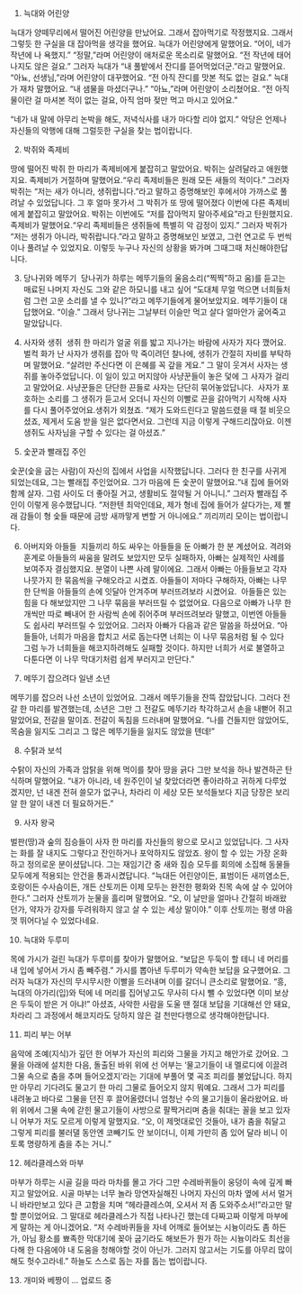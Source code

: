 1. 늑대와 어린양

늑대가 양떼무리에서 떨어진 어린양을 만났어요.
그래서 잡아먹기로 작정했지요.
그래서 그렇듯 한 구실을 대 잡아먹을 생각을 했어요.
늑대가 어린양에게 말했어요.
“어이, 네가 작년에 나 욕했지.”
“정말,”라며 어린양이 애처로운 목소리로 말했어요. “전 작년에 태어나지도 않은 걸요.”
그러자 늑대가 “내 풀밭에서 잔디를 뜯어먹었더군.”라고 말했어요.
“아뇨, 선생님,”라며 어린양이 대꾸했어요. “전 아직 잔디를 맛본 적도 없는 걸요.”
늑대가 재차 말했어요.
“내 샘물을 마셨더구나.”
“아뇨,”라며 어린양이 소리쳤어요. “전 아직 물이란 걸 마셔본 적이 없는 걸요, 아직 엄마 젖만 먹고 마시고 있어요.”

“네가 내 말에 아무리 논박을 해도, 저녁식사를 내가 마다할 리야 없지.”
악당은 언제나 자신들의 악행에 대해 그럴듯한 구실을 찾는 법이랍니다.

2. 박쥐와 족제비

땅에 떨어진 박쥐 한 마리가 족제비에게 붙잡히고 말았어요. 박쥐는 살려달라고 애원했지요.
족제비가 거절하며 말했어요.“우리 족제비들은 원래 모든 새들의 적이다.”
그러자 박쥐는 “저는 새가 아니라, 생쥐랍니다.”라고 말하고 증명해보인 후에서야 가까스로 풀려날 수 있었답니다.
그 후 얼마 못가서 그 박쥐가 또 땅에 떨어졌다 이번에 다른 족제비에게 붙잡히고 말았어요. 박쥐는 이번에도 “저를 잡아먹지 말아주세요”라고 탄원했지요.
족제비가 말했어요.“우리 족제비들은 생쥐들에 특별히 악 감정이 있지.”
그러자 박쥐가 “저는 생쥐가 아니라, 박쥐랍니다.”라고 말하고 증명해보인 보였고, 그런 연고로 두 번씩이나 풀려날 수 있었지요.
이렇듯 누구나 자신의 상황을 봐가며 그때그때 처신해야한답니다.

3. 당나귀와 메뚜기
​
당나귀가 하루는 메뚜기들의 울음소리(“찍찍”하고 움)를 듣고는 매료된 나머지 자신도 그와 같은 하모니를 내고 싶어 “도대체 무얼 먹으면 너희들처럼 그런 고운 소리를 낼 수 있니?”라고 메뚜기들에게 물어보았지요.
메뚜기들이 대답했어요. “이슬.”
그래서 당나귀는 그날부터 이슬만 먹고 살다 얼마안가 굶어죽고 말았답니다.

4. 사자와 생쥐
​
생쥐 한 마리가 얼굴 위를 밟고 지나가는 바람에 사자가 자다 깼어요.
벌컥 화가 난 사자가 생쥐를 잡아 막 죽이려던 찰나에, 생쥐가 간절히 자비를 부탁하며 말했어요.
“살려만 주신다면 이 은혜를 꼭 갚을 게요.”
그 말이 웃겨서 사자는 생쥐를 놓아주었답니다.
이 일이 있고 머지않아 사냥꾼들이 놓은 덫에 그 사자가 걸리고 말았어요.
사냥꾼들은 단단한 끈들로 사자는 단단히 묶어놓았답니다. 
​
사자가 포호하는 소리를 그 생쥐가 듣고서 오더니 자신의 이빨로 끈을 갉아먹기 시작해 사자를 다시 풀어주었어요.생쥐가 외쳤죠.
“제가 도와드린다고 말씀드렸을 때 절 비웃으셨죠, 제게서 도움 받을 일은 없다면서요. 그런데 지금 이렇게 구해드리잖아요. 이젠 생쥐도 사자님을 구할 수 있다는 걸 아셨죠.”

5. 숯꾼과 빨래집 주인

숯꾼(숯을 굽는 사람)이 자신의 집에서 사업을 시작했답니다.
그러다 한 친구를 사귀게 되었는데요, 그는 빨래집 주인었어요.
그가 마음에 든 숯꾼이 말했어요.“내 집에 들어와 함께 살자. 그럼 사이도 더 좋아질 거고, 생활비도 절약될 거 아니니.”
그러자 빨래집 주인이 이렇게 응수했답니다.
“저한텐 최악인데요, 제가 형네 집에 들어가 살다가는, 제 빨래 감들이 형 숯들 때문에 금방 새까맣게 변할 거 아니에요.”
끼리끼리 모이는 법이랍니다.

6. 아버지와 아들들 
​
지들끼리 하도 싸우는 아들들을 둔 아빠가 한 분 계셨어요.
격려와 훈계로 아들들의 싸움을 말려도 보았지만 모두 실패하자, 아빠는 실제적인 사례를 보여주자 결심했지요. 분열이 나쁜 사례 말이에요.
그래서 아빠는 아들들보고 각자 나뭇가지 한 묶음씩을 구해오라고 시켰죠.
아들들이 저마다 구해하자, 아빠는 나무 한 단씩을 아들들의 손에 잇달아 안겨주며 부러뜨려보라 시켰어요.
​
아들들은 있는 힘을 다 해보았지만 그 나무 묶음을 부러뜨릴 수 없었어요.
다음으로 아빠가 나무 한 개씩만 따로 빼내어 한 사람씩 손에 쥐어주며 부러뜨려보라 말했고, 이번엔 아들들도 쉽사리 부러뜨릴 수 있었어요.
그러자 아빠가 다음과 같은 말씀을 하셨어요.
“아들들아, 너희가 마음을 합치고 서로 돕는다면 너희는 이 나무 묶음처럼 될 수 있다 그럼 누가 너희들을 해코지하려해도 실패할 것이다. 하지만 너희가 서로 불열하고 다툰다면 이 나무 막대기처럼 쉽게 부러지고 만단다.”

7. 메뚜기 잡으려다 일낸 소년

메뚜기를 잡으러 나선 소년이 있었어요.
그래서 메뚜기들을 잔뜩 잡았답니다.
그러다 전갈 한 마리를 발견했는데, 소년은 그만 그 전갈도 메뚜기라 착각하고서 손을 내뻗어 쥐고 말았어요, 전갈을 말이죠.
전갈이 독침을 드러내며 말했어요.
“나를 건들지만 않았어도, 목숨을 잃지도 그리고 그 많은 메뚜기들을 잃지도 않았을 텐데!”

8. 수탉과 보석

수탉이 자신의 가족과 암탉을 위해 먹이를 찾아 땅을 긁다 그만 보석을 하나 발견하곤 탄식하며 말했어요.
“내가 아니라, 네 원주인이 널 찾았더라면 좋아라하고 귀하게 다루었겠지만, 넌 내겐 전혀 쓸모가 없구나, 차라리 이 세상 모든 보석들보다 지금 당장은 보리알 한 알이 내겐 더 필요하거든.”

9. 사자 왕국

벌판(땅)과 숲의 짐승들이 사자 한 마리를 자신들의 왕으로 모시고 있었답니다.
그 사자는 화를 잘 내지도 그렇다고 잔인하거나 포악하지도 않았죠. 왕이 할 수 있는 가장 온화하고 정의로운 분이셨답니다.
그는 재임기간 중 새와 짐승 모두를 회의에 소집해 동물들 모두에게 적용되는 안건을 통과시켰답니다.
“늑대든 어린양이든, 표범이든 새끼염소든, 호랑이든 수사슴이든, 개든 산토끼든 이제 모두는 완전한 평화와 친목 속에 살 수 있어야 한다.”
그러자 산토끼가 눈물을 흘리며 말했어요. “오, 이 날만을 얼마나 간절히 바래왔던가, 약자가 강자를 두려워하지 않고 살 수 있는 세상 말이야.”
이후 산토끼는 평생 마음껏 뛰어다닐 수 있었다네요.

10. 늑대와 두루미

목에 가시가 걸린 늑대가 두루미를 찾아가 말했어요.
“보답은 두둑이 할 테니 네 머리를 내 입에 넣어서 가시 좀 빼주렴.”
가시를 뽑아낸 두루미가 약속한 보답을 요구했어요.
그러자 늑대가 자신의 무시무시한 이빨을 드러내며 이를 갈더니 큰소리로 말했어요.
“흥, 늑대의 아가리(입)와 턱에 네 머리를 집어넣고도 무사히 다시 뺄 수 있었다면 이미 보상은 두둑이 받은 거 아냐!”
아셨죠, 사악한 사람을 도울 땐 절대 보답을 기대해선 안 돼요, 차라리 그 과정에서 해코지라도 당하지 않은 걸 천만다행으로 생각해야한답니다.

11. 피리 부는 어부

음악에 조예(지식)가 깊던 한 어부가 자신의 피리와 그물을 가지고 해안가로 갔어요.
그물을 아래에 설치한 다음, 돌출된 바위 위에 선 어부는 ‘물고기들이 내 멜로디에 이끌려 그물 속으로 춤을 추며 들어오겠지’라는 기대에 부풀어 몇 곡조 피리를 불었답니다.
하지만 아무리 기다려도 물고기 한 마리 그물로 들어오지 않지 뭐예요.
그래서 그가 피리를 내려놓고 바다로 그물을 던진 후 끌어올렸더니 엄청난 수의 물고기들이 올라왔어요.
바위 위에서 그물 속에 갇힌 물고기들이 사방으로 팔짝거리며 춤을 춰대는 꼴을 보고 있자니 어부가 저도 모르게 이렇게 말했지요.
“오, 이 제멋대로인 것들아, 내가 춤을 춰달고 그렇게 피리를 불러댈 동안엔 코빼기도 안 보이더니, 이제 가만히 좀 있어 달라 비니 이토록 명량하게 춤을 추는 거니.”

12. 헤라클레스와 마부

마부가 하루는 시골 길을 따라 마차를 몰고 가다 그만 수레바퀴들이 웅덩이 속에 깊게 빠지고 말았어요.
시골 마부는 너무 놀라 망연자실해진 나머지 자신의 마차 옆에 서서 멀거니 바라만보고 있다 큰 고함을 치며 “헤라클레스여, 오셔서 저 좀 도와주소서!”라고만 말할 뿐이었어요.
그 말대로 헤라클레스가 직접 나타나긴 했는데 다짜고짜 이렇게 마부에게 말하는 게 아니겠어요.
“저 수레바퀴들을 자네 어깨로 들어보는 시늉이라도 좀 하든가, 아님 황소를 뾰족한 막대기에 꽂아 굽기라도 해보든가 뭔가 하는 시늉이라도 최선을 다해 한 다음에야 내 도움을 청해야할 것이 아닌가. 그러지 않고서는 기도를 아무리 많이 해도 헛수고라네.”
하늘도 스스로 돕는 자를 돕는 법이랍니다.

13. 개미와 베짱이
... 업로드 중 